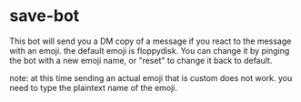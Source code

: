 # save-bot
This bot will send you a DM copy of a message if you react to the message with an emoji. the default emoji is floppydisk. You can change it by pinging the bot with a new emoji name, or "reset" to change it back to default.

note: at this time sending an actual emoji that is custom does not work. you need to type the plaintext name of the emoji.
